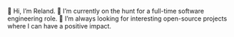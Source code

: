 👋 Hi, I’m Reland.
🌱 I’m currently on the hunt for a full-time software engineering role.
💞️ I’m always looking for interesting open-source projects where I can have a positive impact.

<!---
GlorifiedBicycle/GlorifiedBicycle is a ✨ special ✨ repository because its `README.md` (this file) appears on your GitHub profile.
You can click the Preview link to take a look at your changes.
--->
